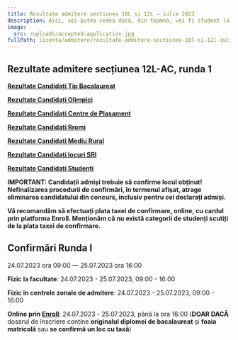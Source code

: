 ```yaml
---
title: Rezultate admitere sectiunea 10L si 12L ― iulie 2023
description: Aici, vei putea vedea dacă, din toamnă, vei fi student la AC!
image:
  src: /uploads/accepted-application.jpg
fullPath: licenta/admitere/rezultate-admitere-sectiunea-10l-si-12l-iulie-2023
---
```

## Rezultate admitere secțiunea 12L-AC, runda 1

<Block color="green">

**[Rezultate Candidați Tip Bacalaureat](https://admitere.ac.upt.ro/uploads/12l-r1-admisi-bac.pdf)**

**[Rezultate Candidați Olimpici](https://admitere.ac.upt.ro/uploads/12l-r1-admisi-olimpic.pdf)**

**[Rezultate Candidați Centre de Plasament](https://admitere.ac.upt.ro/uploads/12l-r1-admisi-plasament.pdf)**

**[Rezultate Candidați Rromi](https://admitere.ac.upt.ro/uploads/12l-r1-admisi-rrom.pdf)**

**[Rezultate Candidați Mediu Rural](https://admitere.ac.upt.ro/uploads/12l-r1-admisi-rurali.pdf)**

**[Rezultate Candidați locuri SRI](https://admitere.ac.upt.ro/uploads/12l-r1-admisi-sri.pdf)**

**[Rezultate Candidați Studenți](https://admitere.ac.upt.ro/uploads/12l-r1-admisi-student.pdf)**

</Block>

<Block color="red">

**IMPORTANT: Candidații admiși trebuie să confirme locul obținut! Nefinalizarea procedurii de confirmări, în termenul afișat, atrage eliminarea candidatului din concurs, inclusiv pentru cei declarați admiși.**

**Vă recomandăm să efectuați plata taxei de confirmare, online, cu cardul prin platforma Enroll. Menționăm că nu există categorii de studenți scutiți de la plata taxei de confirmare.**

</Block>

## Confirmări Runda I

24.07.2023 ora 09:00 — 25.07.2023 ora 16:00

**Fizic la facultate**: 24.07.2023 - 25.07.2023, 09:00 - 16:00

**Fizic în centrele zonale de admitere**: 24.07.2023 - 25.07.2023, 09:00 - 16:00

**Online prin [Enroll](https://enroll.upt.ro/)**: 24.07.2023 - 25.07.2023, până la ora 16:00 (**DOAR DACĂ** dosarul de înscriere conține **originalul diplomei de bacalaureat** și **foaia matricolă** sau **se confirmă un loc cu taxă**)